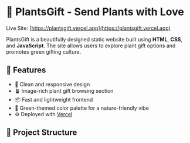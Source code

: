 # 🌿 PlantsGift - Send Plants with Love

Live Site: [https://plantsgift.vercel.app](https://plantsgift.vercel.app)

PlantsGift is a beautifully designed static website built using **HTML**, **CSS**, and **JavaScript**. The site allows users to explore plant gift options and promotes green gifting culture.

## 🚀 Features

- 🌱 Clean and responsive design
- 🪴 Image-rich plant gift browsing section
- 📦 Fast and lightweight frontend
- 🎨 Green-themed color palette for a nature-friendly vibe
- ⚙️ Deployed with [Vercel](https://vercel.com)

## 📁 Project Structure


